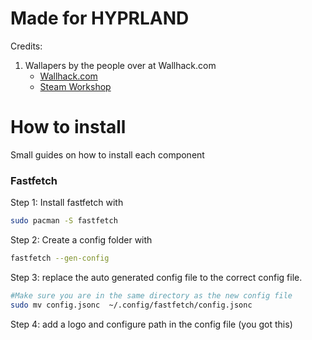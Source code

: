 # Made for HYPRLAND

Credits:
  
1. Wallapers by the people over at Wallhack.com
    - [Wallhack.com](https://wallhack.com/en-eu)
    - [Steam Workshop](https://steamcommunity.com/workshop/filedetails/?id=3357679598)

# How to install

Small guides on how to install each component

### Fastfetch

Step 1: Install fastfetch with
```bash
sudo pacman -S fastfetch
``` 

Step 2: Create a config folder with
```bash
fastfetch --gen-config
```

Step 3: replace the auto generated config file to the correct config file.
```bash
#Make sure you are in the same directory as the new config file
sudo mv config.jsonc  ~/.config/fastfetch/config.jsonc
```

Step 4: add a logo and configure path in the config file 
(you got this)
